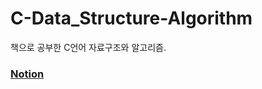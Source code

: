 # C-Data_Structure-Algorithm
책으로 공부한 C언어 자료구조와 알고리즘.

### [Notion](https://www.notion.so/C-7e154ebe56d34d61a42cf588c1b2c38b?pvs=4)
